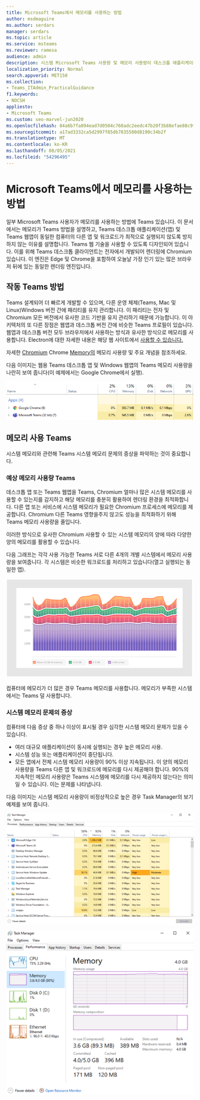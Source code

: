 ```yaml
---
title: Microsoft Teams에서 메모리를 사용하는 방법
author: msdmaguire
ms.author: serdars
manager: serdars
ms.topic: article
ms.service: msteams
ms.reviewer: ramesa
audience: admin
description: 시스템 Microsoft Teams 사용량 및 메모리 사용량이 데스크톱 애플리케이션과 웹 애플리케이션 간에 동일한 이유에 대해 자세히 알아보습니다.
localization_priority: Normal
search.appverid: MET150
ms.collection:
- Teams_ITAdmin_PracticalGuidance
f1.keywords:
- NOCSH
appliesto:
- Microsoft Teams
ms.custom: seo-marvel-jun2020
ms.openlocfilehash: 84a6b7fa894ead7d0504c768adc2eedc47b20f3b88efae88c9fd1fbdc9c7119f
ms.sourcegitcommit: a17ad3332ca5d2997f85db7835500d8190c34b2f
ms.translationtype: MT
ms.contentlocale: ko-KR
ms.lasthandoff: 08/05/2021
ms.locfileid: "54296495"
---
```

# <a name="how-microsoft-teams-uses-memory"></a>Microsoft Teams에서 메모리를 사용하는 방법

일부 Microsoft Teams 사용자가 메모리를 사용하는 방법에 Teams 있습니다. 이 문서에서는 메모리가 Teams 방법을 설명하고, Teams 데스크톱 애플리케이션(앱) 및 Teams 웹앱이 동일한 컴퓨터의 다른 앱 및 워크로드가 최적으로 실행되지 않도록 방지하지 않는 이유를 설명합니다. Teams 웹 기술을 사용할 수 있도록 디자인되어 있습니다. 이를 위해 Teams 데스크톱 클라이언트는 전자에서 개발되어 렌더링에 Chromium 있습니다. 이 엔진은 Edge 및 Chrome을 포함하여 오늘날 가장 인기 있는 많은 브라우저 뒤에 있는 동일한 렌더링 엔진입니다.

## <a name="how-teams-works"></a>작동 Teams 방법

Teams 설계되어 더 빠르게 개발할 수 있으며, 다른 운영 체제(Teams, Mac 및 Linux)Windows 버전 간에 패리티를 유지 관리합니다. 이 패리티는 전자 및 Chromium 모든 버전에서 유사한 코드 기반을 유지 관리하기 때문에 가능합니다. 이 아키텍처의 또 다른 장점은 웹앱과 데스크톱 버전 간에 비슷한 Teams 프로필이 있습니다. 웹앱과 데스크톱 버전 모두 브라우저에서 사용하는 방식과 유사한 방식으로 메모리를 사용합니다. Electron에 대한 자세한 내용은 해당 웹 사이트에서 [사용할 수 있습니다.](https://electronjs.org/)

자세한 [Chromium](https://www.chromium.org/developers/memory-usage-backgrounder) Chrome [Memory의](https://chromium.googlesource.com/chromium/src.git/+/master/docs/memory/key_concepts.md) 메모리 사용량 및 주요 개념을 참조하세요.

다음 이미지는 웹용 Teams 데스크톱 앱 및 Windows 웹앱의 Teams 메모리 사용량을 나란히 보여 줍니다(이 예제에서는 Google Chrome에서 실행).

![Teams 앱 및 웹앱에 대한 메모리 사용 현황](media/teams-memory-clientweb.png)

## <a name="memory-usage-in-teams"></a>메모리 사용 Teams

시스템 메모리와 관련해 Teams 시스템 메모리 문제의 증상을 파악하는 것이 중요합니다. 

### <a name="expected-memory-usage-by-teams"></a>예상 메모리 사용량 Teams

데스크톱 앱 또는 Teams 웹앱을 Teams, Chromium 얼마나 많은 시스템 메모리를 사용할 수 있는지를 감지하고 해당 메모리를 충분히 활용하여 렌더링 환경을 최적화합니다. 다른 앱 또는 서비스에 시스템 메모리가 필요한 Chromium 프로세스에 메모리를 제공합니다. Chromium 다른 Teams 영향을주지 않고도 성능을 최적화하기 위해 Teams 메모리 사용량을 줄입니다.

이러한 방식으로 유사한 Chromium 사용할 수 있는 시스템 메모리의 양에 따라 다양한 양의 메모리를 활용할 수 있습니다.

다음 그래프는 각각 사용 가능한 Teams 서로 다른 4개의 개별 시스템에서 메모리 사용량을 보여줍니다. 각 시스템은 비슷한 워크로드를 처리하고 있습니다(열고 실행되는 동일한 앱).

![Teams 메모리 사용 현황](media/teams-memory-usage.png)

컴퓨터에 메모리가 더 많은 경우 Teams 메모리를 사용합니다. 메모리가 부족한 시스템에서는 Teams 덜 사용합니다.

### <a name="symptoms-of-system-memory-issues"></a>시스템 메모리 문제의 증상

컴퓨터에 다음 증상 중 하나 이상이 표시될 경우 심각한 시스템 메모리 문제가 있을 수 있습니다.

- 여러 대규모 애플리케이션이 동시에 실행되는 경우 높은 메모리 사용.
- 시스템 성능 또는 애플리케이션이 중단됩니다.
- 모든 앱에서 전체 시스템 메모리 사용량이 90% 이상 지속됩니다. 이 양의 메모리 사용량을 Teams 다른 앱 및 워크로드에 메모리를 다시 제공해야 합니다. 90%의 지속적인 메모리 사용량은 Teams 시스템에 메모리를 다시 제공하지 않는다는 의미일 수 있습니다. 이는 문제를 나타냅니다.

다음 이미지는 시스템 메모리 사용량이 비정상적으로 높은 경우 Task Manager의 보기 예제를 보여 줍니다.

![Teams 메모리 사용 현황 보기](media/teams-memory-high-mem-process-list.png)

![Teams 메모리 사용량 그래프](media/teams-memory-high-mem-process-list2.png)
